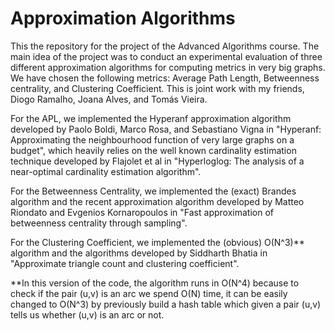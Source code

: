 # Approximation Algorithms

This the repository for the project of the Advanced Algorithms course.
The main idea of the project was to conduct an experimental evaluation of three different approximation algorithms for computing metrics in very big graphs. We have chosen the following metrics: Average Path Length, Betweenness centrality, and Clustering Coefficient. This is joint work with my friends, Diogo Ramalho, Joana Alves, and Tomás Vieira.

For the APL, we implemented the Hyperanf approximation algorithm developed by Paolo Boldi, Marco Rosa, and Sebastiano Vigna in "Hyperanf: Approximating the neighbourhood function of very large graphs on a budget", which heavily relies on the well known cardinality estimation technique developed by Flajolet et al in "Hyperloglog: The analysis of a near-optimal cardinality estimation algorithm".

For the Betweenness Centrality, we implemented the (exact) Brandes algorithm and the recent approximation algorithm developed by Matteo Riondato and Evgenios Kornaropoulos in "Fast approximation of betweenness centrality through sampling".

For the Clustering Coefficient, we implemented the (obvious) O(N^3)** algorithm and the algorithms developed by Siddharth Bhatia in "Approximate triangle count and clustering coefficient".


**In this version of the code, the algorithm runs in O(N^4) because to check if the pair (u,v) is an arc we spend O(N) time, it can be easily changed to O(N^3) by previously build a hash table which given a pair (u,v) tells us whether (u,v) is an arc or not.